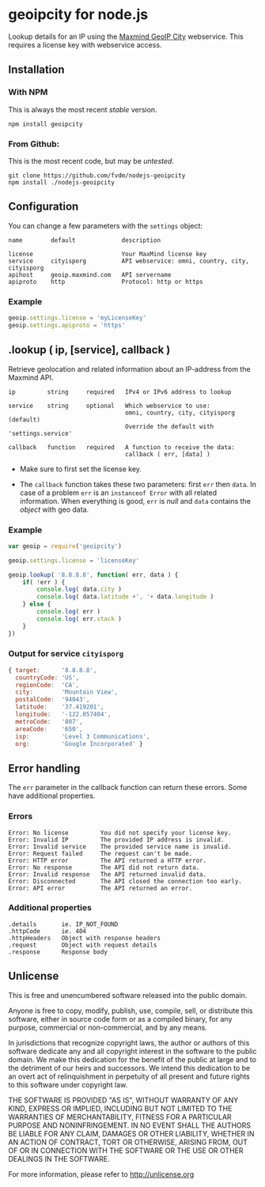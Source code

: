 geoipcity for node.js
=====================

Lookup details for an IP using the [Maxmind GeoIP City](http://www.maxmind.com/en/web_services) webservice. This requires a license key with webservice access.


Installation
------------

### With NPM

This is always the most recent *stable* version.

	npm install geoipcity


### From Github:

This is the most recent code, but may be *untested*.

	git clone https://github.com/fvdm/nodejs-geoipcity
	npm install ./nodejs-geoipcity


Configuration
-------------

You can change a few parameters with the `settings` object:

	name        default             description
	
	license                         Your MaxMind license key
	service     cityisporg          API webservice: omni, country, city, cityisporg
	apihost     geoip.maxmind.com   API servername
	apiproto    http                Protocol: http or https
	


### Example

```js
geoip.settings.license = 'myLicenseKey'
geoip.settings.apiproto = 'https'
```


.lookup ( ip, [service], callback )
-----------------------------------

Retrieve geolocation and related information about an IP-address from the Maxmind API.


	ip         string     required   IPv4 or IPv6 address to lookup
	
	service    string     optional   Which webservice to use:
	                                 omni, country, city, cityisporg (default)
	                                 Override the default with 'settings.service'
	                                 
	callback   function   required   A function to receive the data:
	                                 callback ( err, [data] )


* Make sure to first set the license key.

* The `callback` function takes these two parameters: first `err` then `data`. In case of a problem `err` is an `instanceof Error` with all related information. When everything is good, `err` is *null* and `data` contains the *object* with geo data.


### Example

```js
var geoip = require('geoipcity')

geoip.settings.license = 'licenseKey'

geoip.lookup( '8.8.8.8', function( err, data ) {
	if( !err ) {
		console.log( data.city )
		console.log( data.latitude +', '+ data.longitude )
	} else {
		console.log( err )
		console.log( err.stack )
	}
})
```


### Output for service `cityisporg`

```js
{ target:      '8.8.8.8',
  countryCode: 'US',
  regionCode:  'CA',
  city:        'Mountain View',
  postalCode:  '94043',
  latitude:    '37.419201',
  longitude:   '-122.057404',
  metroCode:   '807',
  areaCode:    '650',
  isp:         'Level 3 Communications',
  org:         'Google Incorporated' }
```


Error handling
--------------

The `err` parameter in the callback function can return these errors. Some have additional properties.

### Errors

	Error: No license         You did not specify your license key.
	Error: Invalid IP         The provided IP address is invalid.
	Error: Invalid service    The provided service name is invalid.
	Error: Request failed     The request can't be made.
	Error: HTTP error         The API returned a HTTP error.
	Error: No response        The API did not return data.
	Error: Invalid response   The API returned invalid data.
	Error: Disconnected       The API closed the connection too early.
	Error: API error          The API returned an error.

### Additional properties

	.details       ie. IP_NOT_FOUND
	.httpCode      ie. 404
	.httpHeaders   Object with response headers
	.request       Object with request details
	.response      Response body


Unlicense
---------

This is free and unencumbered software released into the public domain.

Anyone is free to copy, modify, publish, use, compile, sell, or
distribute this software, either in source code form or as a compiled
binary, for any purpose, commercial or non-commercial, and by any
means.

In jurisdictions that recognize copyright laws, the author or authors
of this software dedicate any and all copyright interest in the
software to the public domain. We make this dedication for the benefit
of the public at large and to the detriment of our heirs and
successors. We intend this dedication to be an overt act of
relinquishment in perpetuity of all present and future rights to this
software under copyright law.

THE SOFTWARE IS PROVIDED "AS IS", WITHOUT WARRANTY OF ANY KIND,
EXPRESS OR IMPLIED, INCLUDING BUT NOT LIMITED TO THE WARRANTIES OF
MERCHANTABILITY, FITNESS FOR A PARTICULAR PURPOSE AND NONINFRINGEMENT.
IN NO EVENT SHALL THE AUTHORS BE LIABLE FOR ANY CLAIM, DAMAGES OR
OTHER LIABILITY, WHETHER IN AN ACTION OF CONTRACT, TORT OR OTHERWISE,
ARISING FROM, OUT OF OR IN CONNECTION WITH THE SOFTWARE OR THE USE OR
OTHER DEALINGS IN THE SOFTWARE.

For more information, please refer to <http://unlicense.org>
